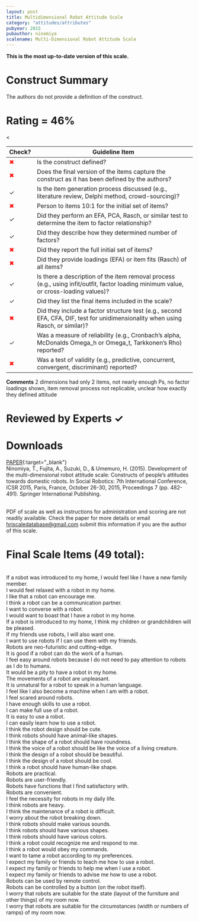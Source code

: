```yaml
---
layout: post
title: Multidimensional Robot Attitude Scale
category: "attitudes/attributes"
pubyear: 2015
pubauthor: ninomiya
scalename: Multi-Dimensional Robot Attitude Scale
---
```


**This is the most up-to-date version of this scale.**

# Construct Summary

The authors do not provide a definition of the construct.


# Rating = 46% 

<table>
  <thead>
    <tr>
      <th>Check?</th>
      <th>Guideline Item</th>
    </tr>
  </thead>
  <tbody>
    <tr>
      <td style="color: red;">&#10006;</td>
      <td>Is the construct defined?</td>
    </tr>
    <tr>
      <td style="color: red;">&#10006;</td>
      <td>Does the final version of the items capture the construct as it has been defined by the authors?</td>
    </tr>
    <tr>
      <td>&#10003;</td>
      <td>Is the item generation process discussed (e.g., literature review, Delphi method, crowd-sourcing)?</td>
    </tr>
    <tr>
      <td style="color: red;">&#10006;</td>
      <td>Person to items 10:1 for the initial set of items?</td>
    </tr>
    <tr>
      <td>&#10003;</td>
      <td>Did they perform an EFA, PCA, Rasch, or similar test to determine the item to factor relationship?</td>
    </tr>
    <tr>
      <td>&#10003;</td>
      <td>Did they describe how they determined number of factors?</td>
    </tr>
    <tr>
      <td style="color: red;">&#10006;</td>
      <td>Did they report the full initial set of items?</td>
    </tr>
    <tr>
      <td style="color: red;">&#10006;</td>
      <td>Did they provide loadings (EFA) or item fits (Rasch) of all items?</td>
    </tr>
    <tr>
      <<td>&#10003;</td>
      <td>Is there a description of the item removal process (e.g., using infit/outfit, factor loading minimum value, or cross-loading values)?</td>
    </tr>
    <tr>
      <td>&#10003;</td>
      <td>Did they list the final items included in the scale?</td>
    </tr>
    <tr>
      <td style="color: red;">&#10006;</td>
      <td>Did they include a factor structure test (e.g., second EFA, CFA, DIF, test for unidimensionality when using Rasch, or similar)?</td>
    </tr>
    <tr>
      <td>&#10003;</td>
      <td>Was a measure of reliability (e.g., Cronbach’s alpha, McDonalds Omega_h or Omega_t, Tarkkonen’s Rho) reported?</td>
    </tr>
    <tr>
      <td style="color: red;">&#10006;</td>
      <td>Was a test of validity (e.g., predictive, concurrent, convergent, discriminant) reported?</td>
    </tr>
  </tbody>
</table>

**Comments**
2 dimensions had only 2 items, not nearly enough Ps, no factor loadings shown, item removal process not replicable, unclear how exactly they defined attitude

# Reviewed by Experts &#10003;

# Downloads
[PAPER](https://link.springer.com/chapter/10.1007/978-3-319-25554-5_48){:target="_blank"}
<br>Ninomiya, T., Fujita, A., Suzuki, D., & Umemuro, H. (2015). Development of the multi-dimensional robot attitude scale: Constructs of people’s attitudes towards domestic robots. In Social Robotics: 7th International Conference, ICSR 2015, Paris, France, October 26-30, 2015, Proceedings 7 (pp. 482-491). Springer International Publishing.

<br>PDF of scale as well as instructions for administration and scoring are not readily available. Check the paper for more details or email hriscaledatabase@gmail.com submit this information if you are the author of this scale.

# Final Scale Items (49 total):

<br>If a robot was introduced to my home, I would feel like I have a new family member. 
<br>I would feel relaxed with a robot in my home. 
<br>I like that a robot can encourage me. 
<br>I think a robot can be a communication partner. 
<br>I want to converse with a robot. 
<br>I would want to boast that I have a robot in my home. 
<br>If a robot is introduced to my home, I think my children or grandchildren will be pleased. 
<br>If my friends use robots, I will also want one. 
<br>I want to use robots if I can use them with my friends. 
<br>Robots are neo-futuristic and cutting-edge. 
<br>It is good if a robot can do the work of a human. 
<br>I feel easy around robots because I do not need to pay attention to robots as I do to humans. 
<br>It would be a pity to have a robot in my home. 
<br>The movements of a robot are unpleasant. 
<br>It is unnatural for a robot to speak in a human language. 
<br>I feel like I also become a machine when I am with a robot. 
<br>I feel scared around robots. 
<br>I have enough skills to use a robot. 
<br>I can make full use of a robot. 
<br>It is easy to use a robot. 
<br>I can easily learn how to use a robot. 
<br>I think the robot design should be cute. 
<br>I think robots should have animal-like shapes. 
<br>I think the shape of a robot should have roundness. 
<br>I think the voice of a robot should be like the voice of a living creature. 
<br>I think the design of a robot should be beautiful. 
<br>I think the design of a robot should be cool.
<br>I think a robot should have human-like shape. 
<br>Robots are practical. 
<br>Robots are user-friendly. 
<br>Robots have functions that I find satisfactory with. 
<br>Robots are convenient. 
<br>I feel the necessity for robots in my daily life. 
<br>I think robots are heavy. 
<br>I think the maintenance of a robot is difficult. 
<br>I worry about the robot breaking down. 
<br>I think robots should make various sounds. 
<br>I think robots should have various shapes. 
<br>I think robots should have various colors. 
<br>I think a robot could recognize me and respond to me. 
<br>I think a robot would obey my commands. 
<br>I want to tame a robot according to my preferences. 
<br>I expect my family or friends to teach me how to use a robot. 
<br>I expect my family or friends to help me when I use a robot. 
<br>I expect my family or friends to advise me how to use a robot. 
<br>Robots can be used by remote control. 
<br>Robots can be controlled by a button (on the robot itself). 
<br>I worry that robots are suitable for the state (layout of the furniture and other things) of my room now. 
<br>I worry that robots are suitable for the circumstances (width or numbers of ramps) of my room now.